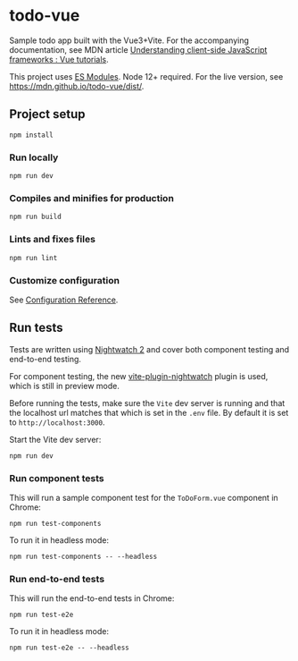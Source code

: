 # todo-vue
Sample todo app built with the Vue3+Vite. For the accompanying documentation, see MDN article
[Understanding client-side JavaScript frameworks
: Vue tutorials](https://wiki.developer.mozilla.org/en-US/docs/Learn/Tools_and_testing/Client-side_JavaScript_frameworks#Vue_tutorials).

This project uses [ES Modules](https://nodejs.org/api/esm.html). Node 12+ required. For the live version, see https://mdn.github.io/todo-vue/dist/.

## Project setup
```
npm install
```

### Run locally
```
npm run dev
```

### Compiles and minifies for production
```
npm run build
```

### Lints and fixes files
```
npm run lint
```

### Customize configuration
See [Configuration Reference](https://vitejs.dev/config/).

## Run tests
Tests are written using [Nightwatch 2](https://v2.nightwatchjs.org/) and cover both component testing and end-to-end testing. 

For component testing, the new [vite-plugin-nightwatch](https://www.npmjs.com/package/vite-plugin-nightwatch) plugin is used, which is still in preview mode.

Before running the tests, make sure the `Vite` dev server is running and that the localhost url matches that which is set in the `.env` file. By default it is set to `http://localhost:3000`.

Start the Vite dev server:
```
npm run dev
```

### Run component tests
This will run a sample component test for the `ToDoForm.vue` component in Chrome:

```
npm run test-components
```

To run it in headless mode:
```
npm run test-components -- --headless
```

### Run end-to-end tests
This will run the end-to-end tests in Chrome:

```
npm run test-e2e
```

To run it in headless mode:
```
npm run test-e2e -- --headless
```